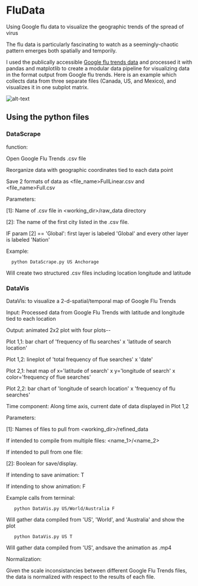 # FluData
Using Google flu data to visualize the geographic trends of the spread of virus

The flu data is particularly fascinating to watch as a seemingly-chaotic pattern emerges both spatially and temporily.

I used the publically accessible [Google flu trends data](https://www.google.org/flutrends/about/) and processed it with pandas and matplotlib to create a modular data pipeline for visualizing data in the format output from Google flu trends. Here is an example which collects data from three separate files (Canada, US, and Mexico), and visualizes it in one subplot matrix. 

![alt-text](https://github.com/SamTabbutt/FluData/blob/master/Vis.gif)

## Using the python files
### DataScrape 

   function:

   Open Google Flu Trends .csv file
   
   Reorganize data with geographic coordinates tied to each data point
   
   Save 2 formats of data as <file_name>FullLinear.csv and <file_name>Full.csv
   
Parameters:

   [1]: Name of .csv file in <working_dir>/raw_data directory
   
   [2]: The name of the first city listed in the .csv file. 
   
   IF param [2] == 'Global': first layer is labeled 'Global' and every other layer is labeled 'Nation'
   
Example:

      python DataScrape.py US Anchorage
 Will create two structured .csv files including location longitude and latitude
   
### DataVis

DataVis: to visualize a 2-d-spatial/temporal map of Google Flu Trends

Input: Processed data from Google Flu Trends with latitude and longitude tied to each location

Output: animated 2x2 plot with four plots--

   Plot 1,1: bar chart of 'frequency of flu searches' x 'latitude of search location'
   
   Plot 1,2: lineplot of 'total frequency of flue searches' x 'date'
   
   Plot 2,1: heat map of x='latitude of search' x y='longitude of search' x color='frequency of flue searches'
   
   Plot 2,2: bar chart of 'longitude of search location' x 'frequency of flu searches'
   
   Time component: Along time axis, current date of data displayed in Plot 1,2
   
Parameters: 

   [1]: Names of files to pull from <working_dir>/refined_data
   
   If intended to compile from multiple files: <name_1>/<name_2>
       
   If intended to pull from one file: <name>
       
   [2]: Boolean for save/display. 
   
   If intending to save animation: T
       
   If intending to show animation: F
       
   Example calls from terminal: 
   
       python DataVis.py US/World/Australia F
       
   Will gather data compiled from 'US', 'World', and 'Australia' and show the plot
           
       python DataVis.py US T
       
   Will gather data compiled from 'US', andsave the animation as .mp4
           
Normalization:

   Given the scale inconsistancies between different Google Flu Trends files, the data is normalized with respect
   to the results of each file. 

